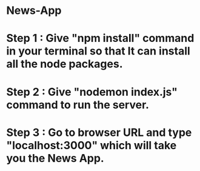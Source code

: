 # News-App

# Step 1 : Give "npm install" command in your terminal so that It can install all the node packages.
# Step 2 : Give "nodemon index.js" command to run the server.
# Step 3 : Go to browser URL and type "localhost:3000" which will take you the News App. 

